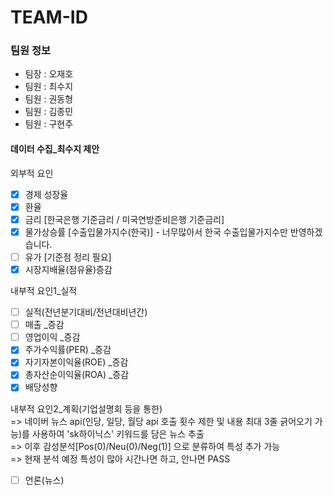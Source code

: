 # TEAM-ID

### 팀원 정보
+ 팀장 : 오재호
+ 팀원 : 최수지
+ 팀원 : 권동형
+ 팀원 : 김종민
+ 팀원 : 구현주

#### 데이터 수집_최수지 제안
외부적 요인
- [x] 경제 성장율
- [x] 환율
- [x] 금리 [한국은행 기준금리 / 미국연방준비은행 기준금리]
- [x] 물가상승률 [수출입물가지수(한국)] - 너무많아서 한국 수출입물가지수만 반영하겠습니다.
- [ ] 유가 [기준점 정리 필요]
- [x] 시장지배율(점유율)증감

내부적 요인1_실적
- [ ] 실적(전년분기대비/전년대비년간)
- [ ] 매출 _증감
- [ ] 영업이익 _증감
- [x] 주가수익률(PER) _증감
- [x] 자기자본이익율(ROE) _증감
- [x] 총자산순이익율(ROA) _증감
- [x] 배당성향

내부적 요인2_계획(기업설명회 등을 통한)  
=> 네이버 뉴스 api(인당, 일당, 월당 api 호출 횟수 제한 및 내용 최대 3줄 긁어오기 가능)를 사용하여 'sk하이닉스' 키워드를 담은 뉴스 추출  
=> 이후 감성분석[Pos(0)/Neu(0)/Neg(1)] 으로 분류하여 특성 추가 가능  
=> 현재 분석 예정 특성이 많아 시간나면 하고, 안나면 PASS  
- [ ] 언론(뉴스)
